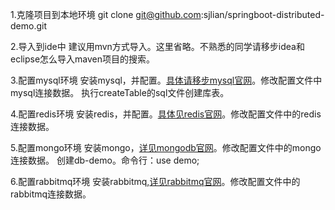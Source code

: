 1.克隆项目到本地环境
    git clone git@github.com:sjlian/springboot-distributed-demo.git

2.导入到ide中
    建议用mvn方式导入。这里省略。不熟悉的同学请移步idea和eclipse怎么导入maven项目的搜索。

3.配置mysql环境
    安装mysql，并配置。[具体请移步mysql官网](https://www.mysql.com/downloads/)。修改配置文件中mysql连接数据。
    执行createTable的sql文件创建库表。

4.配置redis环境
    安装redis，并配置。[具体见redis官网](http://redis.io/)。修改配置文件中的redis连接数据。

5.配置mongo环境
    安装mongo，[详见mongodb官网](www.mongodb.org/)。修改配置文件中的mongo连接数据。
    创建db-demo。命令行：use demo;

6.配置rabbitmq环境
    安装rabbitmq,[详见rabbitmq官网](www.rabbitmq.com/)。修改配置文件中的rabbitmq连接数据。